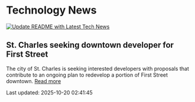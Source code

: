 # Technology News

[![Update README with Latest Tech News](https://github.com/tcdtist/daily-tech-digest/actions/workflows/main.yml/badge.svg)](https://github.com/tcdtist/daily-tech-digest/actions/workflows/main.yml)

## St. Charles seeking downtown developer for First Street
The city of St. Charles is seeking interested developers with proposals that contribute to an ongoing plan to redevelop a portion of First Street downtown.
[Read more](https://www.shawlocal.com/kane-county-chronicle/2025/10/19/st-charles-seeking-downtown-developer-for-first-street/)



Last updated: 2025-10-20 02:41:45